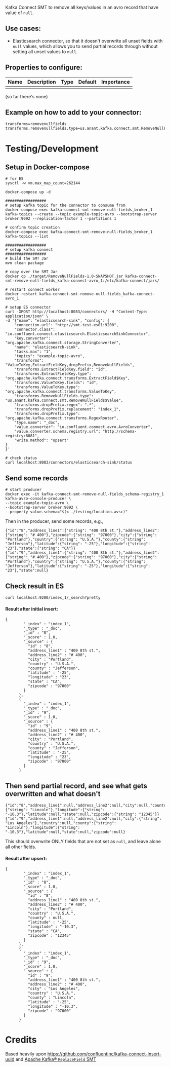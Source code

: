 Kafka Connect SMT to remove all keys/values in an avro record that have value of `null`.


## Use cases:
- Elasticsearch connector, so that it doesn't overwrite all unset fields with `null` values, which allows you to send partial records through without setting all unset values to `null`.

## Properties to configure:

|Name|Description|Type|Default|Importance|
|---|---|---|---|---|
||  |  |  |  |

(so far there's none)

## Example on how to add to your connector:
```
transforms=removenullfields
transforms.removenullfields.type=us.anant.kafka.connect.smt.RemoveNullFields$Value
```

# Testing/Development
## Setup in Docker-compose
```
# for ES
sysctl -w vm.max_map_count=262144

docker-compose up -d

##################
# setup kafka topic for the connector to consume from
docker-compose exec kafka-connect-smt-remove-null-fields_broker_1 kafka-topics --create --topic example-topic-avro --bootstrap-server broker:9092 --replication-factor 1 --partitions 1

# confirm topic creation
docker-compose exec kafka-connect-smt-remove-null-fields_broker_1 kafka-topics --list

##################
# setup kafka connect
##################
# build the SMT Jar
mvn clean package

# copy over the SMT Jar
docker cp ./target/RemoveNullFields-1.0-SNAPSHOT.jar kafka-connect-smt-remove-null-fields_kafka-connect-avro_1:/etc/kafka-connect/jars/

# restart connect worker
docker restart kafka-connect-smt-remove-null-fields_kafka-connect-avro_1

# setup ES connector
curl -XPOST http://localhost:8083/connectors/ -H "Content-Type: application/json" \
-d '{"name": "elasticsearch-sink", "config": {
    "connection.url": "http://smt-test-es01:9200",
    "connector.class": "io.confluent.connect.elasticsearch.ElasticsearchSinkConnector",
    "key.converter": "org.apache.kafka.connect.storage.StringConverter",
    "name": "elasticsearch-sink",
    "tasks.max": "1",
    "topics": "example-topic-avro",
    "transforms": "ValueToKey,ExtractFieldKey,dropPrefix,RemoveNullFields",
    "transforms.ExtractFieldKey.field": "id",
    "transforms.ExtractFieldKey.type": "org.apache.kafka.connect.transforms.ExtractField$Key",
    "transforms.ValueToKey.fields": "id",
    "transforms.ValueToKey.type": "org.apache.kafka.connect.transforms.ValueToKey",
    "transforms.RemoveNullFields.type": "us.anant.kafka.connect.smt.RemoveNullFields$Value",
    "transforms.dropPrefix.regex": ".*",
    "transforms.dropPrefix.replacement": "index_1",
    "transforms.dropPrefix.type": "org.apache.kafka.connect.transforms.RegexRouter",
    "type.name": "_doc",
    "value.converter": "io.confluent.connect.avro.AvroConverter",
    "value.converter.schema.registry.url": "http://schema-registry:8081",
    "write.method": "upsert"
}
}'

# check status
curl localhost:8083/connectors/elasticsearch-sink/status
```

## Send some records

```
# start producer
docker exec -it kafka-connect-smt-remove-null-fields_schema-registry_1 kafka-avro-console-producer \
--topic example-topic-avro \
--bootstrap-server broker:9092 \
--property value.schema="$(< ./testing/location.avsc)"
```

Then in the producer, send some records, e.g., 
```
{"id":"8","address_line1":{"string": "400 8th st."},"address_line2":{"string": "# 400"},"zipcode":{"string": "97000"},"city":{"string": "Portland"},"country":{"string": "U.S.A."},"county":{"string": "Jefferson"},"latitude":{"string": "-25"},"longitude":{"string": "23"},"state":{"string": "CA"}}
{"id":"9","address_line1":{"string": "400 8th st."},"address_line2":{"string": "# 400"},"zipcode":{"string": "97000"},"city":{"string": "Portland"},"country":{"string": "U.S.A."},"county":{"string": "Jefferson"},"latitude":{"string": "-25"},"longitude":{"string": "23"},"state":null}
```

## Check result in ES
```
curl localhost:9200/index_1/_search?pretty

```
#### Result after initial insert:
```
{
        "_index" : "index_1",
        "_type" : "_doc",
        "_id" : "8",
        "_score" : 1.0,
        "_source" : {
          "id" : "8",
          "address_line1" : "400 8th st.",
          "address_line2" : "# 400",
          "city" : "Portland",
          "country" : "U.S.A.",
          "county" : "Jefferson",
          "latitude" : "-25",
          "longitude" : "23",
          "state" : "CA",
          "zipcode" : "97000"
        }
      },
      {
        "_index" : "index_1",
        "_type" : "_doc",
        "_id" : "9",
        "_score" : 1.0,
        "_source" : {
          "id" : "9",
          "address_line1" : "400 8th st.",
          "address_line2" : "# 400",
          "city" : "Portland",
          "country" : "U.S.A.",
          "county" : "Jefferson",
          "latitude" : "-25",
          "longitude" : "23",
          "zipcode" : "97000"
        }
      }
```

## Then send partial record, and see what gets overwritten and what doesn't
```
{"id":"8","address_line1":null,"address_line2":null,"city":null,"country":null,"county":{"string": "Lincoln"},"longitude":{"string": "-10.3"},"latitude":null,"state":null,"zipcode":{"string": "12345"}}
{"id":"9","address_line1":null,"address_line2":null,"city":{"string": "Los Angeles"},"country":null,"county":{"string": "Lincoln"},"longitude":{"string": "-10.3"},"latitude":null,"state":null,"zipcode":null}
```

This should overwrite ONLY fields that are not set as `null`, and leave alone all other fields. 

#### Result after upsert:
```
{
        "_index" : "index_1",
        "_type" : "_doc",
        "_id" : "8",
        "_score" : 1.0,
        "_source" : {
          "id" : "8",
          "address_line1" : "400 8th st.",
          "address_line2" : "# 400",
          "city" : "Portland",
          "country" : "U.S.A.",
          "county" : null,
          "latitude" : "-25",
          "longitude" : "-10.3",
          "state" : "CA",
          "zipcode" : "12345"
        }
      },
      {
        "_index" : "index_1",
        "_type" : "_doc",
        "_id" : "9",
        "_score" : 1.0,
        "_source" : {
          "id" : "9",
          "address_line1" : "400 8th st.",
          "address_line2" : "# 400",
          "city" : "Los Angeles",
          "country" : "U.S.A.",
          "county" : "Lincoln",
          "latitude" : "-25",
          "longitude" : "-10.3",
          "zipcode" : "97000"
        }
      }
```

# Credits
Based heavily upon https://github.com/confluentinc/kafka-connect-insert-uuid and [Apache Kafka® `ReplaceField` SMT](https://github.com/apache/kafka/blob/trunk/connect/transforms/src/main/java/org/apache/kafka/connect/transforms/ReplaceField.java)
